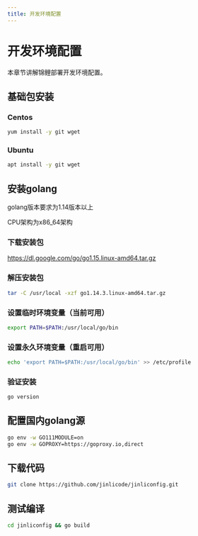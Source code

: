 ```yaml
---
title: 开发环境配置
---
```


# 开发环境配置

本章节讲解锦鲤部署开发环境配置。

## 基础包安装

### Centos

```bash
yum install -y git wget
```

### Ubuntu

```bash
apt install -y git wget
```

## 安装golang

golang版本要求为1.14版本以上

CPU架构为x86_64架构

### 下载安装包

https://dl.google.com/go/go1.15.linux-amd64.tar.gz

### 解压安装包

```bash
tar -C /usr/local -xzf go1.14.3.linux-amd64.tar.gz
```

### 设置临时环境变量（当前可用）

```bash
export PATH=$PATH:/usr/local/go/bin
```

### 设置永久环境变量（重启可用）

```bash
echo 'export PATH=$PATH:/usr/local/go/bin' >> /etc/profile
```

### 验证安装

```bash
go version
```

## 配置国内golang源

```bash
go env -w GO111MODULE=on
go env -w GOPROXY=https://goproxy.io,direct
```

## 下载代码

```bash
git clone https://github.com/jinlicode/jinliconfig.git
```

## 测试编译

```bash
cd jinliconfig && go build
```
